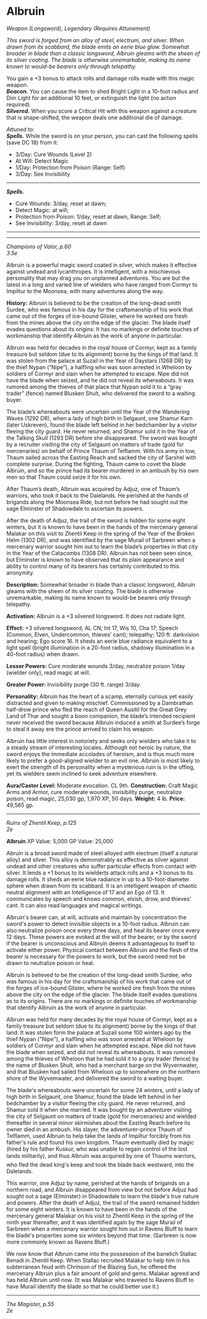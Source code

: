 # Albruin
*Weapon (Longsword), Legendary (Requires Attunement)*

*This sword is forged from an alloy of steel, electrum, and silver. When drawn from its scabbard, the blade emits an eerie blue glow. Somewhat broader in blade than a classic longsword, Albruin gleams with the sheen of its silver coating. The blade is otherwise unremarkable, making its name known to would-be bearers only through telepathy.*

You gain a +3 bonus to attack rolls and damage rolls made with this magic weapon.  
***Beacon.*** You can cause the item to shed Bright Light in a 10-foot radius and Dim Light for an additional 10 feet, or extinguish the light (no action required).  
***Silvered.*** When you score a Critical Hit with this weapon against a creature that is shape-shifted, the weapon deals one additional die of damage.  

*Attuned to:*  
***Spells.*** While the sword is on your person, you can cast the following spells (save DC 18) from it:  
- 3/Day: Cure Wounds (Level 2)
- At Will: Detect Magic
- 1/Day: Protection from Poison (Range: Self)
- 3/Day: See Invisibility




---
***Spells.***
- Cure Wounds: 3/day, reset at dawn;
- Detect Magic: at will;
- Protection from Poison: 1/day, reset at dawn, Range: Self;
- See Invisibility: 3/day, reset at dawn
---

---
*Champions of Valor, p.60*  
*3.5e*  

Albruin is a powerful magic sword coated in silver, which makes it effective against undead and lycanthropes. It is intelligent, with a mischievous personality that may drag you on unplanned adventures. You are but the latest in a long and varied line of wielders who have ranged from Cormyr to Impiltur to the Moonsea, with many adventures along the way.

**History:** Albruin is believed to be the creation of the long-dead smith Surdee, who was famous in his day for the craftsmanship of his work that came out of the forges of ice-bound Glister, where he worked ore fresh from the mines above the city on the edge of the glacier. The blade itself evades questions about its origins: It has no markings or definite touches of workmanship that identify Albruin as the work of anyone in particular.

Albruin was held for decades in the royal house of Cormyr, kept as a family treasure but seldom (due to its alignment) borne by the kings of that land. It was stolen from the palace at Suzail in the Year of Daystars (1268 DR) by the thief Nypan (“Nipe”), a halfling who was soon arrested in Wheloon by soldiers of Cormyr and slain when he attempted to escape. Nipe did not have the blade when seized, and he did not reveal its whereabouts. It was rumored among the thieves of that place that Nypan sold it to a “gray trader” (fence) named Blusken Shult, who delivered the sword to a waiting buyer.

The blade’s whereabouts were uncertain until the Year of the Wandering Waves (1292 DR), when a lady of high birth in Selgaunt, one Shamur Karn (later Uskreven), found the blade left behind in her bedchamber by a visitor fleeing the city guard. He never returned, and Shamur sold it in the Year of the Talking Skull (1293 DR) before she disappeared. The sword was bought by a recruiter visiting the city of Selgaunt on matters of trade (gold for mercenaries) on behalf of Prince Thaum of Telflamm. With his army in tow, Thaum sailed across the Easting Reach and sacked the city of Sarshel with complete surprise. During the fighting, Thaum came to covet the blade Albruin, and so the prince had its bearer murdered in an ambush by his own men so that Thaum could seize it for his own.

After Thaum’s death, Albruin was acquired by Adjuz, one of Thaum’s warriors, who took it back to the Dalelands. He perished at the hands of brigands along the Moonsea Ride, but not before he had sought out the sage Elminster of Shadowdale to ascertain its powers.

After the death of Adjuz, the trail of the sword is hidden for some eight winters, but it is known to have been in the hands of the mercenary general Malakar on this visit to Zhentil Keep in the spring of the Year of the Broken Helm (1302 DR), and was identified by the sage Murail of Sarbreen when a mercenary warrior sought him out to learn the blade’s properties in that city in the Year of the Catacombs (1308 DR). Albruin has not been seen since, but Elminster is known to have observed that its plain appearance and ability to control many of its bearers has certainly contributed to this anonymity.

**Description:** Somewhat broader in blade than a classic longsword, Albruin gleams with the sheen of its silver coating. The blade is otherwise unremarkable, making its name known to would-be bearers only through telepathy.

**Activation:** Albruin is a +3 silvered longsword. It does not radiate light.

**Effect:** +3 silvered longsword; AL CN; Int 17, Wis 10, Cha 17; Speech (Common, Elven, Undercommon, thieves’ cant); telepathy; 120 ft. darkvision and hearing; Ego score 16. It sheds an eerie blue radiance equivalent to a light spell (bright illumination in a 20-foot radius, shadowy illumination in a 40-foot radius) when drawn.

**Lesser Powers:** Cure moderate wounds 3/day, neutralize poison 1/day (wielder only), read magic at will.

**Greater Power:** Invisibility purge (30 ft. range) 3/day.

**Personality:** Albruin has the heart of a scamp, eternally curious yet easily distracted and given to making mischief. Commissioned by a Dambrathan half-drow prince who fled the reach of Queen Ausitil for the Great Grey Land of Thar and sought a boon companion, the blade’s intended recipient never received the sword because Albruin induced a smith at Surdee’s forge to steal it away ere the prince arrived to claim his weapon.

Albruin has little interest in notoriety and seeks only wielders who take it to a steady stream of interesting locales. Although not heroic by nature, the sword enjoys the immediate accolades of heroism, and is thus much more likely to prefer a good-aligned wielder to an evil one. Albruin is most likely to exert the strength of its personality when a mysterious ruin is in the offing, yet its wielders seem inclined to seek adventure elsewhere.

**Aura/Caster Level:** Moderate evocation. CL 9th.
**Construction:** Craft Magic Arms and Armor, cure moderate wounds, invisibility purge, neutralize poison, read magic, 25,030 gp, 1,970 XP, 50 days.
**Weight:** 4 lb.
**Price:** 49,565 gp.


---
*Ruins of Zhentil Keep, p.125*  
*2e*  

**Albruin**
XP Value: 5,000
GP Value: 25,000

Abruin is a broad sword made of steel alloyed with electrum (itself a natural alloy) and silver. This alloy is demonstrably as effective as silver against undead and other creatures who suffer particular effects from contact with silver. It lends a +1 bonus to its wielderțs attack rolls and a +3 bonus to its damage rolls. It sheds an eerie blue radiance in up to a 10-foot-diameter sphere when drawn from its scabbard. It is an intelligent weapon of chaotic neutral alignment with an Intelligence of 17 and an Ego of 13. It communicates by speech and knows common, elvish, drow, and thieves' cant. It can also read languages and magical writings.

Albruin's bearer can, at will, activate and maintain by concentration the sword's power to detect invisible objects in a 10-foot radius. Albruin can also neutralize poison once every three days, and heal its bearer once every 12 days. These powers are evoked at the will of the bearer, or by the sword if the bearer is unconscious and Albruin deems it advantageous to itself to activate either power. Physical contact between Albruin and the flesh of the bearer is necessary for the powers to work, but the sword need not be drawn to neutralize poison or heal.

Albruin is believed to be the creation of the long-dead smith Surdee, who was famous in his day for the craftsmanship of his work that came out of the forges of ice-bound Glister, where he worked ore fresh from the mines above the city on the edge of the glacier. The blade itself evades questions as to its origins. There are no markings or definite touches of workmanship that identify Albruin as the work of anyone in particular.

Albruin was held for many decades by the royal house of Cormyr, kept as a family treasure but seldom (due to its alignment) borne by the kings of that land. It was stolen form the palace at Suzail some 100 winters ago by the thief Nypan ("Nipe"), a halfling who was soon arrested at Wheloon by soldiers of Cormyr and slain when he attempted escape. Nipe did not have the blade when seized, and did not reveal its whereabouts. It was rumored among the thieves of Wheloon that he had sold it to a gray trader (fence) by the name of Blusken Shult, who had a merchant barge on the Wyvernwater, and that Blusken had sailed from Wheloon up to somewhere on the northern shore of the Wyvemwater, and delivered the sword to a waiting buyer.

The blade's whereabouts were uncertain for some 24 winters, until a lady of high birth in Selgaunt, one Shamur, found the blade left behind in her bedchamber by a visitor fleeing the city guard. He never returned, and Shamur sold it when she married. It was bought by an adventurer visiting the city of Selgaunt on matters of trade (gold for mercenaries) and wielded thereafter in several minor skirmishes about the Easting Reach before its owner died in an ambush. His slayer, the adventurer-prince Thaum of Telflamm, used Albruin to help take the lands of Impiltur forcibly from his father's rule and found his own kingdom. Thaum eventually died by magic (hired by his father Kuskur, who was unable to regain control of the lost lands militarily), and thus Albruin was acquired by one of Thaums warriors, who fled the dead king's keep and took the blade back westward, into the Dalelands.

This warrior, one Adjuz by name, perished at the hands of brigands on a northern road, and Albruin disappeared from view but not before Adjuz had sought out a sage (Elminster) in Shadowdale to learn the blade's true nature and powers. After the death of Adjuz, the trail of the sword remained hidden for some eight winters. It is known to have been in the hands of the mercenary general Malakar on his visit to Zhentil Keep in the spring of the ninth year thereafter, and it was identified again by the sage Murail of Sarbreen when a mercenary warrior sought him out in Ravens Bluff to learn the blade's properties some six winters beyond that time. (Sarbreen is now more commonly known as Ravens Bluff.)

We now know that Albruin came into the possession of the banelich Stallac Benadi in Zhentil Keep. When Stallac recruited Malakar to help him in his subterranean feud with Chrinson of the Blazing Sun, he offered the mercenary Albruin plus a fair amount of gold and gems. Malakar agreed and has held Albruin until now. (It was Malakar who traveled to Ravens Bluff to have Murail identify the blade so that he could better use it.)


---
*The Magister, p.55*  
*2e*  


